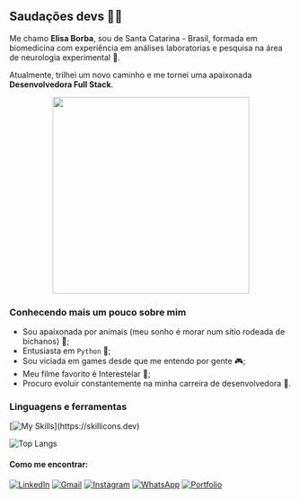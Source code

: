 ## Saudações devs 👋🏼
Me chamo **Elisa Borba**, sou de Santa Catarina - Brasil, formada em biomedicina com experiência em análises laboratorias e pesquisa na área de neurologia experimental 🧠.

Atualmente, trilhei um novo caminho e me tornei uma apaixonada **Desenvolvedora Full Stack**.

<div align="center">
  <img src="https://github.com/ElisaBorba/ElisaBorba/assets/122118734/60ba4785-074c-4ddd-97e3-10499ad112e8" width="350px"/>
</div>

### Conhecendo mais um pouco sobre mim
* Sou apaixonada por animais (meu sonho é morar num sítio rodeada de bichanos) 🐶;
* Entusiasta em `Python` 🐍;
* Sou viciada em games desde que me entendo por gente 🎮;
* Meu filme favorito é Interestelar 🌟;
* Procuro evoluir constantemente na minha carreira de desenvolvedora 💼.

### Linguagens e ferramentas

[![My Skills](https://skillicons.dev/icons?i=git,js,ts,html,css,react,jest,mysql,nodejs,docker,express,python,)](https://skillicons.dev)

![Top Langs](https://github-readme-stats.vercel.app/api/top-langs/?username=elisaborba&layout=compact&langs_count=6&bg_color=36353d&title_color=cd86f0&text_color=ffffff)

#### Como me encontrar:
[![LinkedIn](https://img.shields.io/badge/LinkedIn-0077B5?style=for-the-badge&logo=linkedin&logoColor=white)](https://www.linkedin.com/in/elisa-borba-ferreira1000/)
[![Gmail](https://img.shields.io/badge/Gmail-D14836?style=for-the-badge&logo=gmail&logoColor=white)](mailto:elisaborbaa@gmail.com)
[![Instagram](https://img.shields.io/badge/Instagram-E4405F?style=for-the-badge&logo=instagram&logoColor=white)](https://www.instagram.com/elisaborbaa/)
[![WhatsApp](https://img.shields.io/badge/WhatsApp-25D366?style=for-the-badge&logo=whatsapp&logoColor=white)](https://api.whatsapp.com/send?phone=5548996337660)
[![Portfolio](https://img.shields.io/badge/Portfolio-%23000000.svg?style=for-the-badge&logo=firefox&logoColor=#FF7139)](https://my-portfolio-nine-phi-52.vercel.app/)
